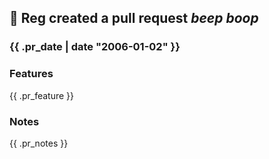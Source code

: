 <h2>🤖 Reg created a pull request <em>beep boop</em></h2>

<h3>{{ .pr_date | date "2006-01-02"  }}</h3>

<h3>Features</h3>

{{ .pr_feature }}

<h3>Notes</h3>

{{ .pr_notes }}
